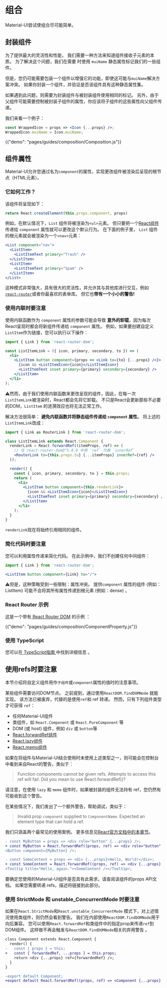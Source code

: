# 组合

<p class="description">Material-UI尝试使组合尽可能简单。</p>

## 封装组件

为了提供最大的灵活性和性能， 我们需要一种方法来知道组件接收子元素的本质。 为了解决这个问题，我们在需要 时使用 `muiName` 静态属性标记我们的一些组件。

但是，您仍可能需要包装一个组件以增强它的功能，即使这可能与` muiName `解决方案冲突。 如果你封装一个组件，并验证是否该组件具有这种静态属性集。

如果遇到此问题，则需要为封装组件与被封装组件使用相同的标记。 另外，由于父组件可能需要控制被封装子组件的属性，你应该将子组件的这些属性向父组件传递。

我们来看一个例子：

```jsx
const WrappedIcon = props => <Icon {...props} />;
WrappedIcon.muiName = Icon.muiName;
```

{{"demo": "pages/guides/composition/Composition.js"}}

## 组件属性

Material-UI允许您通过名为`component`的属性，实现更改组件被渲染后呈现的根节点（HTML元素）。

### 它如何工作？

该组件将呈现如下：

```js
return React.createElement(this.props.component, props)
```

例如，在默认情况下，`List` 组件将被渲染为`<ul>`元素。 但只要把一个[React组件](https://reactjs.org/docs/components-and-props.html#function-and-class-components) 传递给 `component` 属性就可以更改这个默认行为。 在下面的例子里， `List` 组件的根元素就会被渲染为一个`<nav>`元素：

```jsx
<List component="nav">
  <ListItem>
    <ListItemText primary="Trash" />
  </ListItem>
  <ListItem>
    <ListItemText primary="Spam" />
  </ListItem>
</List>
```

这种模式非常强大，具有很大的灵活性，并允许其与其他库进行交互，例如[` react-router `](#react-router-demo)或者你最喜欢的表单库。 但它也**带有一个小小的警告!**

### 使用内联时要注意

使用内联函数作为 `component` 属性的参数可能会导致 **意外的卸载**，因为每次React呈现时都会将新组件传递给 `component` 属性。 例如，如果要创建自定义` ListItem `作为链接，您可以执行以下操作：

```jsx
import { Link } from 'react-router-dom';

const ListItemLink = ({ icon, primary, secondary, to }) => (
  <li>
    <ListItem button component={props => <Link to={to} {...props} />}>
      {icon && <ListItemIcon>{icon}</ListItemIcon>}
      <ListItemText inset primary={primary} secondary={secondary} />
    </ListItem>
  </li>
);
```

⚠️然而，由于我们使用内联函数来更改呈现的组件，因此，在每一次` ListItemLink `被渲染时，React都会先将它卸载。 不只是React会更新那些不必要的DOM，`ListItem` 的涟漪效应也将无法正常工作。

解决方法很简单： **避免内联函数并将静态组件传递给 `component` 属性**。 将上述的` ListItemLink `改成：

```jsx
import { Link as RouterLink } from 'react-router-dom';

class ListItemLink extends React.Component {
  renderLink = React.forwardRef((itemProps, ref) => (
    // 在 react-router-dom@^5.0.0 中用 `ref` 代替 `innerRef`
    <RouterLink to={this.props.to} {...itemProps} innerRef={ref} />
  ));

  render() {
    const { icon, primary, secondary, to } = this.props;
    return (
      <li>
        <ListItem button component={this.renderLink}>
          {icon && <ListItemIcon>{icon}</ListItemIcon>}
          <ListItemText inset primary={primary} secondary={secondary} />
        </ListItem>
      </li>
    );
  }
}
```

` renderLink `现在将始终引用相同的组件。

### 简化代码时要注意

您可以利用属性传递来简化代码。 在此示例中，我们不创建任何中间组件：

```jsx
import { Link } from 'react-router-dom';

<ListItem button component={Link} to="/">
```

⚠️但是，这种策略受到一些限制：属性冲突。 提供`component` 属性的组件 (例如：ListItem) 可能不会将其所有属性传递到根元素 (例如：dense) 。

### React Router 示例

这是一个带有[ React Router DOM](https://github.com/ReactTraining/react-router) 的示例 ：

{{"demo": "pages/guides/composition/ComponentProperty.js"}}

### 使用 TypeScript

您可以在[ TypeScript指南 ](/guides/typescript/#usage-of-component-property)中找到详细信息 。

## 使用refs时要注意

本节介绍将自定义组件用作`子组件`或`component`属性的值时的注意事项。

某些组件需要访问DOM节点。 之前提到，通过使用` ReactDOM.findDOMNode ` 就能实现。 该方法已被废弃，代替的是使用` ref `和 ref 转递。 然而，只有下列组件类型才可获得 `ref`：

- 任何Material-UI组件
- 类组件，如 `React.Component` 或 `React.PureComponent` 等
- DOM (或 host) 组件，例如 `div` 或 `button`等
- [React.forwardRef组件](https://reactjs.org/docs/react-api.html#reactforwardref)
- [React.lazy组件](https://reactjs.org/docs/react-api.html#reactlazy)
- [React.memo组件](https://reactjs.org/docs/react-api.html#reactmemo)

如果在将组件与Material-UI结合使用时未使用上述类型之一，则可能会在控制台中看到来自React的警告，类似于：

> Function components cannot be given refs. Attempts to access this ref will fail. Did you mean to use React.forwardRef()?

请注意，在使用 `lazy` 和 `memo` 组件时，如果被封装的组件无法持有 ref，您仍然有可能收到这个警告。

在某些情况下，我们发出了一个额外警告，帮助调试，类似于：

> Invalid prop `component` supplied to `ComponentName`. Expected an element type that can hold a ref.

我们只涵盖两个最常见的使用案例。 更多信息见[React官方文档中的本章节](https://reactjs.org/docs/forwarding-refs.html)。

```diff
- const MyButton = props => <div role="button" {...props} />;
+ const MyButton = React.forwardRef((props, ref) => <div role="button" {...props} ref={ref} />);
<Button component={MyButton} />;
```

```diff
- const SomeContent = props => <div {...props}>Hello, World!</div>;
+ const SomeContent = React.forwardRef((props, ref) => <div {...props} ref={ref}>Hello, World!</div>);
<Tooltip title="Hello, again."><SomeContent /></Tooltip>;
```

要确定您使用的Material-UI组件是否具有此需求，请查阅该组件的props API文档。 如果您需要转递 refs，描述将链接到此部分。

### 使用 StrictMode 和 unstable_ConcurrentMode 时要注意

如果在` React.StrictMode `和` React.unstable_ConcurrentMode ` 模式下，对上述情况使用类组件，则仍然会看到警告。 我们在内部使用` ReactDOM.findDOMNode `用于向后兼容。 您可以使用` React.forwardRef `和类组件中的指定prop来传递` ref `到DOM组件。 这样做不再会触发与` ReactDOM.findDOMNode `相关的弃用警告 。

```diff
class Component extends React.Component {
  render() {
-   const { props } = this;
+   const { forwardedRef, ...props } = this.props;
    return <div {...props} ref={forwardedRef} />;
  }
}

-export default Component;
+export default React.forwardRef((props, ref) => <Component {...props} forwardedRef={ref} />);
```
